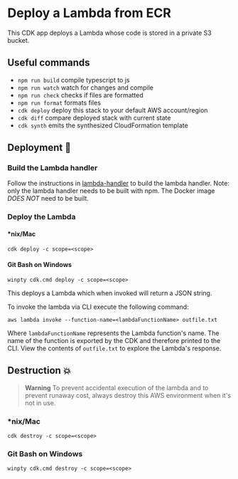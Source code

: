 # Deploy a Lambda from ECR

This CDK app deploys a Lambda whose code is stored in a private S3 bucket.

## Useful commands

- `npm run build` compile typescript to js
- `npm run watch` watch for changes and compile
- `npm run check` checks if files are formatted
- `npm run format` formats files
- `cdk deploy` deploy this stack to your default AWS account/region
- `cdk diff` compare deployed stack with current state
- `cdk synth` emits the synthesized CloudFormation template

## Deployment :rocket:

### Build the Lambda handler

Follow the instructions in [lambda-handler](../lambda-handler/README.md#Build-Docker-Container) to build the lambda handler. Note: only the lambda handler needs to be built with npm. The Docker image _DOES NOT_ need to be built.

### Deploy the Lambda

#### \*nix/Mac

`cdk deploy -c scope=<scope>`

#### Git Bash on Windows

`winpty cdk.cmd deploy -c scope=<scope>`

This deploys a Lambda which when invoked will return a JSON string.

To invoke the lambda via CLI execute the following command:

`aws lambda invoke --function-name=<lambdaFunctionName> outfile.txt`

Where `lambdaFunctionName` represents the Lambda function's name. The name of the function is exported by the CDK and therefore printed to the CLI. View the contents of `outfile.txt` to explore the Lambda's response.

## Destruction :boom:

> **Warning** To prevent accidental execution of the lambda and to prevent runaway cost, always destroy this AWS environment when it's not in use.

### \*nix/Mac

`cdk destroy -c scope=<scope>`

### Git Bash on Windows

`winpty cdk.cmd destroy -c scope=<scope>`
